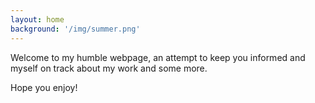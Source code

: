 ```yaml
---
layout: home
background: '/img/summer.png'
---
```


Welcome to my humble webpage, an attempt to keep you informed and myself on track about my work and some more. 

Hope you enjoy!
